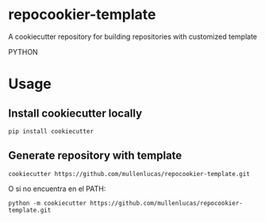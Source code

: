 # repocookier-template
A cookiecutter repository for building repositories with customized template

PYTHON

# Usage

## Install cookiecutter locally

```
pip install cookiecutter
```

## Generate repository with template

```
cookiecutter https://github.com/mullenlucas/repocookier-template.git
```

O si no encuentra en el PATH:

```
python -m cookiecutter https://github.com/mullenlucas/repocookier-template.git
```